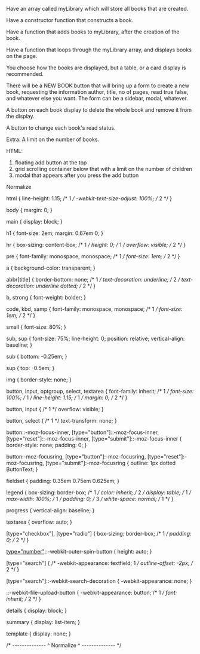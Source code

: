 
Have an array called myLibrary which will store all books that are created.

Have a constructor function that constructs a book.

Have a function that adds books to myLibrary, after the creation of the book.

Have a function that loops through the myLibrary array, and displays books on the page.

You choose how the books are displayed, but a table, or a card display is recommended.

There will be a NEW BOOK button that will bring up a form to create a new book, requesting the information 
author, title, no of pages, read true false, and whatever else you want. The form can be a sidebar, modal, whatever.

A button on each book display to delete the whole book and remove it from the display.

A button to change each book's read status.

Extra: A limit on the number of books.


HTML:
1. floating add button at the top
2. grid scrolling container below that with a limit on the number of children
3. modal that appears after you press the add button



Normalize

html {
    line-height: 1.15; /* 1 */
    -webkit-text-size-adjust: 100%; /* 2 */
  }
  
  body {
    margin: 0;
  }
  
  main {
    display: block;
  }
  
  h1 {
    font-size: 2em;
    margin: 0.67em 0;
  }
  
  hr {
    box-sizing: content-box; /* 1 */
    height: 0; /* 1 */
    overflow: visible; /* 2 */
  }
  
  pre {
    font-family: monospace, monospace; /* 1 */
    font-size: 1em; /* 2 */
  }
  
  a {
    background-color: transparent;
  }
  
  abbr[title] {
    border-bottom: none; /* 1 */
    text-decoration: underline; /* 2 */
    text-decoration: underline dotted; /* 2 */
  }
  
  b,
  strong {
    font-weight: bolder;
  }
  
  code,
  kbd,
  samp {
    font-family: monospace, monospace; /* 1 */
    font-size: 1em; /* 2 */
  }
  
  small {
    font-size: 80%;
  }
  
  sub,
  sup {
    font-size: 75%;
    line-height: 0;
    position: relative;
    vertical-align: baseline;
  }
  
  sub {
    bottom: -0.25em;
  }
  
  sup {
    top: -0.5em;
  }
  
  img {
    border-style: none;
  }
  
  button,
  input,
  optgroup,
  select,
  textarea {
    font-family: inherit; /* 1 */
    font-size: 100%; /* 1 */
    line-height: 1.15; /* 1 */
    margin: 0; /* 2 */
  }
  
  button,
  input { /* 1 */
    overflow: visible;
  }
  
  
  button,
  select { /* 1 */
    text-transform: none;
  }
  
  button::-moz-focus-inner,
  [type="button"]::-moz-focus-inner,
  [type="reset"]::-moz-focus-inner,
  [type="submit"]::-moz-focus-inner {
    border-style: none;
    padding: 0;
  }
  
  button:-moz-focusring,
  [type="button"]:-moz-focusring,
  [type="reset"]:-moz-focusring,
  [type="submit"]:-moz-focusring {
    outline: 1px dotted ButtonText;
  }
  
  fieldset {
    padding: 0.35em 0.75em 0.625em;
  }
  
  legend {
    box-sizing: border-box; /* 1 */
    color: inherit; /* 2 */
    display: table; /* 1 */
    max-width: 100%; /* 1 */
    padding: 0; /* 3 */
    white-space: normal; /* 1 */
  }
  
  progress {
    vertical-align: baseline;
  }
  
  textarea {
    overflow: auto;
  }
  
  [type="checkbox"],
  [type="radio"] {
    box-sizing: border-box; /* 1 */
    padding: 0; /* 2 */
  }
  
  [type="number"]::-webkit-inner-spin-button,
  [type="number"]::-webkit-outer-spin-button {
    height: auto;
  }
  
  [type="search"] {
    /* -webkit-appearance: textfield; 1 */
    outline-offset: -2px; /* 2 */
  }
  
  [type="search"]::-webkit-search-decoration {
    -webkit-appearance: none;
  }
  
  ::-webkit-file-upload-button {
    -webkit-appearance: button; /* 1 */
    font: inherit; /* 2 */
  }
  
  details {
    display: block;
  }

  summary {
    display: list-item;
  }
  
  template {
    display: none;
  }

/* -------------- ^ Normalize ^ --------------  */